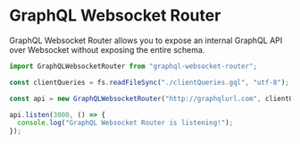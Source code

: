 # GraphQL Websocket Router

GraphQL Websocket Router allows you to expose an internal GraphQL API over Websocket without exposing the entire schema.

```js
import GraphQLWebsocketRouter from "graphql-websocket-router";

const clientQueries = fs.readFileSync("./clientQueries.gql", "utf-8");

const api = new GraphQLWebsocketRouter("http://graphqlurl.com", clientQueries);

api.listen(3000, () => {
  console.log("GraphQL Websocket Router is listening!");
});
```
